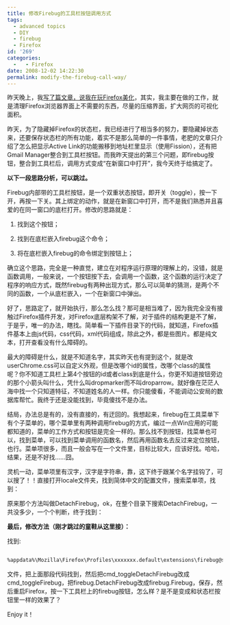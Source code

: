 ```yaml
---
title: 修改Firebug的工具栏按钮调用方式
tags:
  - advanced topics
  - DIY
  - firebug
  - Firefox
id: '269'
categories:
  -   - Firefox
date: 2008-12-02 14:22:30
permalink: modify-the-firebug-call-way/
---
```


昨天晚上，我[写了篇文章，说我在玩Firefox美化](http://sexywp.com/some-problems-when-custom-firefox.htm)，其实，我主要在做的工作，就是清理Firefox浏览器界面上不需要的东西，尽量的压缩界面，扩大网页的可视化面积。

昨天，为了隐藏掉Firefox的状态栏，我已经进行了相当多的努力，要隐藏掉状态来，还要保存状态栏的所有功能，着实不是那么简单的一件事情，老肥的文章只介绍了怎么把显示Active Link的功能搬移到地址栏里显示（使用Fission），还有把Gmail Manager整合到工具栏按钮。而我昨天提出的第三个问题，即firebug按钮，整合到工具栏后，调用方式变成“在新窗口中打开”，我今天终于给搞定了。
<!-- more -->
**以下一段思路分析，可以跳过。**

Firebug内部带的工具栏按钮，是一个双重状态按钮，即开关（toggle），按一下开，再按一下关。其上绑定的动作，就是在新窗口中打开，而不是我们熟悉并且喜爱的在同一窗口的底栏打开。修改的思路就是：

1. 找到这个按钮；

2. 找到在底栏嵌入firebug这个命令；

3. 将在底栏嵌入firebug的命令绑定到按钮上；

确立这个思路，完全是一种直觉，建立在对程序运行原理的理解上的，没错，就是函数调用，一般来说，一个按钮按下去，会调用一个函数，这个函数的运行决定了程序的响应方式，既然firebug有两种出现方式，那么可以简单的猜测，是两个不同的函数，一个从底栏嵌入，一个在新窗口中弹出。

好了，思路定了，就开始执行，那么怎么找？那可是相当难了，因为我完全没有接触过Firefox插件开发，对Firefox底层构架不了解，对于插件的结构更是不了解，于是乎，唯一的办法，瞎找。简单看一下插件目录下的代码，就知道，Firefox插件基本上由js代码，css代码，xml代码组成，除此之外，都是些图片。都是纯文本，打开查看没有什么障碍的。

最大的障碍是什么，就是不知道名字，其实昨天也有提到这个，就是改userChrome.css可以自定义外观，但是改哪个id的属性，改哪个class的属性呢？你不知道工具栏上第4个按钮的id或者class到底是什么，你更不知道按钮旁边的那个小箭头叫什么，凭什么叫dropmarker而不叫droparrow。就好像在茫茫人海中找一个只知道特征，不知道姓名的人一样。你只能傻看，不能调动公安局的数据库帮忙。我终于还是没能找到，毕竟傻找不是办法。

结局，办法总是有的，没有直接的，有迂回的。我想起来，firebug在工具菜单下有个子菜单的，哪个菜单里有两种调用firebug的方式，编过一点Win应用的可能都知道的，菜单的工作方式和按钮是完全一样的。那么找不到按钮，找菜单也可以，找到菜单，可以找到菜单调用的函数名，然后再用函数名去反过来定位按钮，也行。菜单项很多，而且一般会写在一个文件里，目标比较大，应该好找。哈哈，结果，还是不好找……囧。

灵机一动，菜单项里有汉字，汉字是字符串，靠，这下终于跟某个名字挂钩了，可以搜了！！直接打开locale文件夹，找到简体中文的配置文件，搜索菜单项，找到：

原来那个方法叫做DetachFirebug，ok，在整个目录下搜索DetachFirebug，一共没多少，一个个判断，终于找到：

    
 
 
 

**最后，修改方法（刚才跳过的童鞋从这里接）：**

找到:

```xml

%appdata%\Mozilla\Firefox\Profiles\xxxxxxx.default\extensions\firebug@software.joehewitt.com\content\firebug\browserOverlay.xul

```

文件，把上面那段代码找到，然后把cmd_toggleDetachFirebug改成cmd_toggleFirebug，把firebug.DetachFirebug改成firebug.Firebug，保存，然后重启Firefox，按一下工具栏上的firebug按钮，怎么样？是不是变成和状态栏按钮里一样的效果了？

Enjoy it！